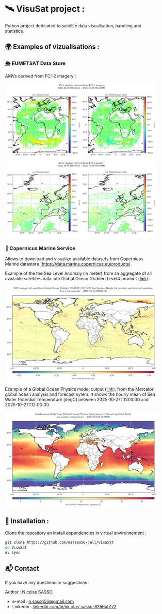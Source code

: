 # 🛰️ VisuSat project : 

Python project dedicated to satellite data visualisation, handling and statistics.


## 🌍 Examples of vizualisations :

### 🌦️ EUMETSAT Data Store 
AMVs derived from FCI-2 imagery :

![Example of AMVs vizualisation](outputs/examples/example_AMVs_FCI2.png)
![Zoom over Northern Atlantic](outputs/examples/zoom_exampleAMVs_FCI2.png)

### 🌊 Copernicus Marine Service

Allows to download and visualize available datasets from Copernicus Marine datastore  (https://data.marine.copernicus.eu/products). 

Example of the the Sea Level Anomaly (in meter) from an aggregate of all available satellites data into Global Ocean Gridded Level4 product ([link](https://data.marine.copernicus.eu/product/SEALEVEL_GLO_PHY_L4_NRT_008_046/description)) :

![Example of Sea Level Anomaly](outputs/examples/example_Copernicus_allsatellitesGlobalOceanGridded_ssh_%20sealevelanomaly.png)



Example of a Global Ocean Physics model output ([link](https://data.marine.copernicus.eu/product/GLOBAL_ANALYSISFORECAST_PHY_001_024/description)), from the Mercator global ocean analysis and forecast sytem. It shows the hourly mean of Sea Water Potential Temperature (degC) between 2025-10-27T11:00:00 and 2025-10-27T12:00:00.

![Example of Sea Water Potential Temperature](/outputs/examples/example_Copernicus_GOPhysicsOutputs_hourlymean_sst.png)



## 🚀 Installation :

Clone the repository an install dependencies in virtual environnement :

```bash
git clone https://github.com/nsasso56-cell/VisuSat
cd VisuSat
uv sync
```

## 📬 Contact

If you have any questions or suggestions :

Author : Nicolas SASSO.
- e-mail : [n.sasso56@gmail.com](mailto:n.sasso56@gmail.com)
- LinkedIn : [linkedin.com/in/nicolas-sasso-6356ab172](http://www.linkedin.com/in/nicolas-sasso-6356ab172)
